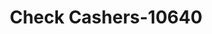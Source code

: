 ---
f_zip-code: 70360
f_state-code: LA
title: Check Cashers-10640
f_phone: 985-853-1788
f_city-only: Houma
f_address: Corner of South Van Houma
f_location-unique-id: '10640'
slug: check-cashers-10640
updated-on: '2024-05-30T13:46:58.046Z'
created-on: '2024-05-30T13:36:59.803Z'
published-on: '2024-05-30T13:54:32.469Z'
f_city-state: cms/city/houma-la.md
f_company: cms/company/check-cashers.md
f_state: cms/state/louisiana.md
layout: '[payday-loan].html'
tags: payday-loan
---